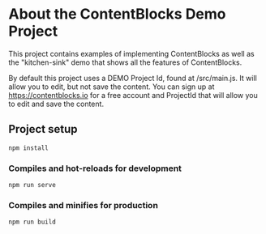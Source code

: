 # About the ContentBlocks Demo Project

This project contains examples of implementing ContentBlocks as well as the "kitchen-sink" demo that shows all the features of ContentBlocks.

By default this project uses a DEMO Project Id, found at /src/main.js. It will allow you to edit, but not save the content. You can sign up at https://contentblocks.io for a free account and ProjectId that will allow you to edit and save the content.

## Project setup
```
npm install
```

### Compiles and hot-reloads for development
```
npm run serve
```

### Compiles and minifies for production
```
npm run build
```


